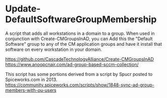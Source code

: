 # Update-DefaultSoftwareGroupMembership

A script that adds all workstations in a domain to a group. When used in conjunction with Create-CMGroupsInAD, you can Add this the "Default Software" group to any of the CM application groups and have it install that software on every workstation in your domain.

https://github.com/CascadeTechnologyAlliance/Create-CMGroupsInAD
https://www.anoopcnair.com/ad-group-based-sccm-collection/

This script has some portions derived from a script by Spucr posted to Spiceworks.com in 2013.
https://community.spiceworks.com/scripts/show/1848-sync-ad-group-members-with-ou-users
